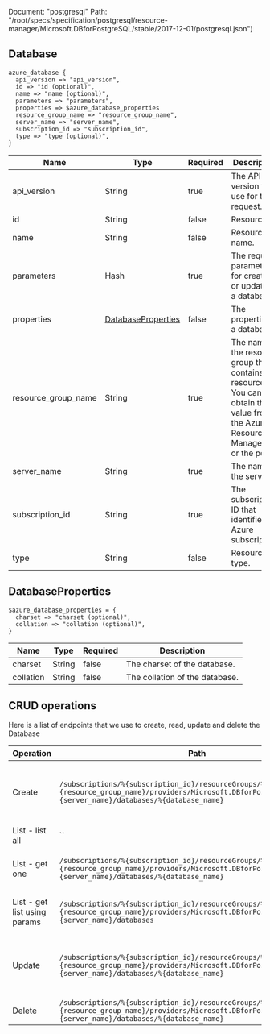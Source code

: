 Document: "postgresql"
Path: "/root/specs/specification/postgresql/resource-manager/Microsoft.DBforPostgreSQL/stable/2017-12-01/postgresql.json")

## Database

```puppet
azure_database {
  api_version => "api_version",
  id => "id (optional)",
  name => "name (optional)",
  parameters => "parameters",
  properties => $azure_database_properties
  resource_group_name => "resource_group_name",
  server_name => "server_name",
  subscription_id => "subscription_id",
  type => "type (optional)",
}
```

| Name        | Type           | Required       | Description       |
| ------------- | ------------- | ------------- | ------------- |
|api_version | String | true | The API version to use for the request. |
|id | String | false | Resource ID |
|name | String | false | Resource name. |
|parameters | Hash | true | The required parameters for creating or updating a database. |
|properties | [DatabaseProperties](#databaseproperties) | false | The properties of a database. |
|resource_group_name | String | true | The name of the resource group that contains the resource. You can obtain this value from the Azure Resource Manager API or the portal. |
|server_name | String | true | The name of the server. |
|subscription_id | String | true | The subscription ID that identifies an Azure subscription. |
|type | String | false | Resource type. |
        
## DatabaseProperties

```puppet
$azure_database_properties = {
  charset => "charset (optional)",
  collation => "collation (optional)",
}
```

| Name        | Type           | Required       | Description       |
| ------------- | ------------- | ------------- | ------------- |
|charset | String | false | The charset of the database. |
|collation | String | false | The collation of the database. |



## CRUD operations

Here is a list of endpoints that we use to create, read, update and delete the Database

| Operation | Path | Verb | Description | OperationID |
| ------------- | ------------- | ------------- | ------------- | ------------- |
|Create|`/subscriptions/%{subscription_id}/resourceGroups/%{resource_group_name}/providers/Microsoft.DBforPostgreSQL/servers/%{server_name}/databases/%{database_name}`|Put|Creates a new database or updates an existing database.|Databases_CreateOrUpdate|
|List - list all|``||||
|List - get one|`/subscriptions/%{subscription_id}/resourceGroups/%{resource_group_name}/providers/Microsoft.DBforPostgreSQL/servers/%{server_name}/databases/%{database_name}`|Get|Gets information about a database.|Databases_Get|
|List - get list using params|`/subscriptions/%{subscription_id}/resourceGroups/%{resource_group_name}/providers/Microsoft.DBforPostgreSQL/servers/%{server_name}/databases`|Get|List all the databases in a given server.|Databases_ListByServer|
|Update|`/subscriptions/%{subscription_id}/resourceGroups/%{resource_group_name}/providers/Microsoft.DBforPostgreSQL/servers/%{server_name}/databases/%{database_name}`|Put|Creates a new database or updates an existing database.|Databases_CreateOrUpdate|
|Delete|`/subscriptions/%{subscription_id}/resourceGroups/%{resource_group_name}/providers/Microsoft.DBforPostgreSQL/servers/%{server_name}/databases/%{database_name}`|Delete|Deletes a database.|Databases_Delete|
